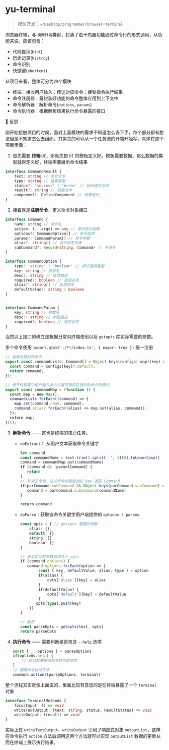 # yu-terminal

> 模仿开发：`~/Desktop/programmer/browser-terminal`

浏览器终端，与 `桌面终端`类似，封装了若干内置功能通过命令行的形式调用，从功能来说，应该包含：

- 代码提示(`hint`)
- 历史记录(`histroy`)
- 命令识别
- 快捷键(`shortcut`)

从项目来看，整体可分为四个模块

- 终端：接收用户输入；传送对应命令；接受指令执行结果
- 命令注册器：将封装好功能的命令整体应用到上下文中
- 命令解析器：解析命令(`options`, `params`)
- 命令执行器：根据解析结果执行命令暴露的接口



🔐 反思

刚开始接触项目的时候，面对上面模块的需求不知道怎么去下手，每个部分都有想法但是不知道怎么去组织。其实总的可以从一个任务流的开端开始写，具体在这个项目里面：

1. 首先需要 **终端 `UI`**，那就先把 `UI` 的模板定义好。模板需要数据，那么数据的类型就得定义好，终端需要展示命令结果

```ts
interface CommandResult {
    text: string // 命令文本
    type: string // 结果类型
    status?: 'success' | 'error' // 标识成功与否
    result?: string // 结果文本
    component?: DefineComponent // 结果组件,
}
```

2. 接着就是**注册命令**，定义命令对象接口

```ts
interface Command {
    name: string // 命令名
    action: (...args) => any // 命令执行函数
    options?: CommandOption[] // 命令选项
    params?: CommandParam[] // 命令参数
    alias?: string[] // 命令别名列表
    subCommand?: Record<string, Command> // 子命令
}
```

```ts
interface CommandOption {
    type: 'string' | 'boolean' // 标识选项类型
    key: string // 选项名
    desc?: string // 选项描述
    required?: boolean // 是否必选
    alias?: string[] // 选项别名
    defaultValue?: string | boolean
}
```

```ts

interface CommandParam {
    key: string // 参数名
    desc?: string // 参数描述 
    required?: boolean // 是否必传
}
```

当然以上接口的确立是根据日常对终端使用以及 `getopts` 库实际需要的参数。

多个命令使用 `import.glob('./**/index.ts', { eager: true })` 统一注册

```ts
// 全局注册好的命令
export const commandLists: Command[] = Object.keys(configs).map((key) => {
  const command = configs[key]?.default;
  return command;
});

// 便于检索某个用户输入命令关键字是否在提供的命令列表内
export const commandMap = (function () {
  const map = new Map();
  commandLists.forEach((command) => {
    map.set(command.name, command);
    command.alias?.forEach((alias) => map.set(alias, command));
  });
  return map;
})();
```

3. **解析命令** —— 这也是终端的核心任务。

   - `doExtract`： 从用户文本获取命令关键字 

     ```ts
     let command
     const commandName = text.trim().split(' ', 1)[0].toLowerCase()
     command = commandMap.get(commandName)
     if (command && !parentCommand) {
     	return
     }
     // 针对子命令，在父命令中找到对应 key 返回 Command
     if(parCommand.subCommand && Object.keys(parCommand.subCommand) > 0) {
     	command = parCommand.subCommand[commandName]
     }
     
     return command
     ```

   - `doParse`：获取该命令关键字用户端提供的 `options / params`

     ```ts
     const opts = { // getopts 需要的参数
         alias: {},
         default: {},
         string: []
         boolean: []
     }
     
     // 命令定义的参数选项并入 opts
     if (command.options) {
     	command.options.forEach(option => {
             const { key, defaultValue, alias, type } = option
             if(alias) {
                 opts['alias'][key] = alias
             }
             if(defaultValue) {
                 opts['default'][key] = defaultValue
             }
     		opts[type].push(key)
         })
     }
     
     // 解析
     const parseOpts = getopts(text, opts)
     return parseOpts
     ```

4. **执行命令** —— 需要判断是否包含 `--help` 选项

   ```ts
   const { _, options } = parseOptions
   if(options.help) {
       // 此时就要输出命令的帮助文本
   }
   // 调用命令执行方法
   command.actions(parseOptions, terminal)
   ```



整个流程其实就像上面说的，里面比较有意思的是在终端暴露了一个 `terminal ` 对象

```ts 
interface TerminalMethods {
    focusInput: () => void
    writeTextOutput: (text: string, status: ResultStatus) => void
    writeOutput: (result) => void
}
```

实际上在 `writeTextOutput`、`writeOutput` 引用了响应式对象 `outputList`，这样在命令执行 `action` 方法后调用这两个方法就可以实现 `outputList` 数据的更新从而在终端上展示执行结果。
